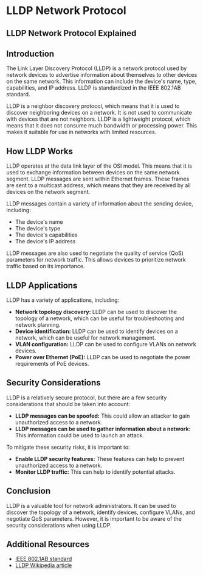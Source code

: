 # LLDP Network Protocol

## LLDP Network Protocol Explained

## Introduction 

The Link Layer Discovery Protocol (LLDP) is a network protocol used by network devices to advertise information about themselves to other devices on the same network. This information can include the device's name, type, capabilities, and IP address. LLDP is standardized in the IEEE 802.1AB standard.

LLDP is a neighbor discovery protocol, which means that it is used to discover neighboring devices on a network. It is not used to communicate with devices that are not neighbors. LLDP is a lightweight protocol, which means that it does not consume much bandwidth or processing power. This makes it suitable for use in networks with limited resources.

## How LLDP Works

LLDP operates at the data link layer of the OSI model. This means that it is used to exchange information between devices on the same network segment. LLDP messages are sent within Ethernet frames. These frames are sent to a multicast address, which means that they are received by all devices on the network segment.

LLDP messages contain a variety of information about the sending device, including:

* The device's name
* The device's type
* The device's capabilities
* The device's IP address

LLDP messages are also used to negotiate the quality of service (QoS) parameters for network traffic. This allows devices to prioritize network traffic based on its importance.

## LLDP Applications

LLDP has a variety of applications, including:

* **Network topology discovery:** LLDP can be used to discover the topology of a network, which can be useful for troubleshooting and network planning.
* **Device identification:** LLDP can be used to identify devices on a network, which can be useful for network management.
* **VLAN configuration:** LLDP can be used to configure VLANs on network devices.
* **Power over Ethernet (PoE):** LLDP can be used to negotiate the power requirements of PoE devices.

## Security Considerations

LLDP is a relatively secure protocol, but there are a few security considerations that should be taken into account:

* **LLDP messages can be spoofed:** This could allow an attacker to gain unauthorized access to a network.
* **LLDP messages can be used to gather information about a network:** This information could be used to launch an attack.

To mitigate these security risks, it is important to:

* **Enable LLDP security features:** These features can help to prevent unauthorized access to a network.
* **Monitor LLDP traffic:** This can help to identify potential attacks.

## Conclusion

LLDP is a valuable tool for network administrators. It can be used to discover the topology of a network, identify devices, configure VLANs, and negotiate QoS parameters. However, it is important to be aware of the security considerations when using LLDP.

## Additional Resources

* [IEEE 802.1AB standard](https://standards.ieee.org/standard/802_1AB-2016.html)
* [LLDP Wikipedia article](https://en.wikipedia.org/wiki/Link_Layer_Discovery_Protocol)
